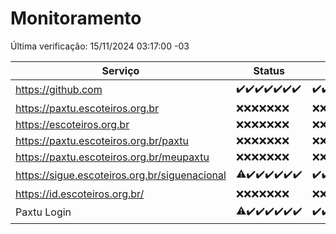 # Monitoramento

Última verificação: 15/11/2024 03:17:00 -03

|Serviço|Status|Últimas 24h|
|---|---|---|
|https://github.com|<span title="2024-11-08: OK=23">✔️</span><span title="2024-11-09: OK=23">✔️</span><span title="2024-11-10: OK=23">✔️</span><span title="2024-11-11: OK=23">✔️</span><span title="2024-11-12: OK=23">✔️</span><span title="2024-11-13: OK=23">✔️</span><span title="2024-11-14: OK=6">✔️</span>|<span title="14/11/2024 04:08:00 -03 : 200">✔️</span><span title="14/11/2024 05:11:00 -03 : 200">✔️</span><span title="14/11/2024 06:08:00 -03 : 200">✔️</span><span title="14/11/2024 07:09:00 -03 : 200">✔️</span><span title="14/11/2024 08:07:00 -03 : 200">✔️</span><span title="14/11/2024 09:15:00 -03 : 200">✔️</span><span title="14/11/2024 10:17:00 -03 : 200">✔️</span><span title="14/11/2024 11:07:00 -03 : 200">✔️</span><span title="14/11/2024 12:08:00 -03 : 200">✔️</span><span title="14/11/2024 13:10:00 -03 : 200">✔️</span><span title="14/11/2024 14:07:00 -03 : 200">✔️</span><span title="14/11/2024 15:11:00 -03 : 200">✔️</span><span title="14/11/2024 16:06:00 -03 : 200">✔️</span><span title="14/11/2024 17:09:00 -03 : 200">✔️</span><span title="14/11/2024 18:07:00 -03 : 200">✔️</span><span title="14/11/2024 19:07:00 -03 : 200">✔️</span><span title="14/11/2024 20:08:00 -03 : 200">✔️</span><span title="14/11/2024 21:42:00 -03 : 200">✔️</span><span title="14/11/2024 23:17:00 -03 : 200">✔️</span><span title="15/11/2024 00:21:00 -03 : 200">✔️</span><span title="15/11/2024 01:11:00 -03 : 200">✔️</span><span title="15/11/2024 02:08:00 -03 : 200">✔️</span><span title="15/11/2024 03:17:00 -03 : 200">✔️</span>|
|https://paxtu.escoteiros.org.br|<span title="2024-11-08: Falhas=23">❌</span><span title="2024-11-09: Falhas=23">❌</span><span title="2024-11-10: Falhas=23">❌</span><span title="2024-11-11: Falhas=23">❌</span><span title="2024-11-12: Falhas=23">❌</span><span title="2024-11-13: Falhas=23">❌</span><span title="2024-11-14: Falhas=6">❌</span>|<span title="14/11/2024 04:08:00 -03 : 403">❌</span><span title="14/11/2024 05:11:00 -03 : 403">❌</span><span title="14/11/2024 06:08:00 -03 : 403">❌</span><span title="14/11/2024 07:09:00 -03 : 403">❌</span><span title="14/11/2024 08:07:00 -03 : 403">❌</span><span title="14/11/2024 09:15:00 -03 : 403">❌</span><span title="14/11/2024 10:17:00 -03 : 403">❌</span><span title="14/11/2024 11:07:00 -03 : 403">❌</span><span title="14/11/2024 12:08:00 -03 : 403">❌</span><span title="14/11/2024 13:10:00 -03 : 403">❌</span><span title="14/11/2024 14:07:00 -03 : 403">❌</span><span title="14/11/2024 15:11:00 -03 : 403">❌</span><span title="14/11/2024 16:06:00 -03 : 403">❌</span><span title="14/11/2024 17:09:00 -03 : 403">❌</span><span title="14/11/2024 18:07:00 -03 : 403">❌</span><span title="14/11/2024 19:07:00 -03 : 403">❌</span><span title="14/11/2024 20:08:00 -03 : 403">❌</span><span title="14/11/2024 21:42:00 -03 : 403">❌</span><span title="14/11/2024 23:17:00 -03 : 403">❌</span><span title="15/11/2024 00:21:00 -03 : 403">❌</span><span title="15/11/2024 01:11:00 -03 : 403">❌</span><span title="15/11/2024 02:08:00 -03 : 403">❌</span><span title="15/11/2024 03:17:00 -03 : 403">❌</span>|
|https://escoteiros.org.br|<span title="2024-11-08: Falhas=23">❌</span><span title="2024-11-09: Falhas=23">❌</span><span title="2024-11-10: Falhas=23">❌</span><span title="2024-11-11: Falhas=23">❌</span><span title="2024-11-12: Falhas=23">❌</span><span title="2024-11-13: Falhas=23">❌</span><span title="2024-11-14: Falhas=6">❌</span>|<span title="14/11/2024 04:08:00 -03 : 403">❌</span><span title="14/11/2024 05:11:00 -03 : 403">❌</span><span title="14/11/2024 06:08:00 -03 : 403">❌</span><span title="14/11/2024 07:09:00 -03 : 403">❌</span><span title="14/11/2024 08:07:00 -03 : 403">❌</span><span title="14/11/2024 09:15:00 -03 : 403">❌</span><span title="14/11/2024 10:17:00 -03 : 403">❌</span><span title="14/11/2024 11:07:00 -03 : 403">❌</span><span title="14/11/2024 12:08:00 -03 : 403">❌</span><span title="14/11/2024 13:10:00 -03 : 403">❌</span><span title="14/11/2024 14:07:00 -03 : 403">❌</span><span title="14/11/2024 15:11:00 -03 : 403">❌</span><span title="14/11/2024 16:06:00 -03 : 403">❌</span><span title="14/11/2024 17:09:00 -03 : 403">❌</span><span title="14/11/2024 18:07:00 -03 : 403">❌</span><span title="14/11/2024 19:07:00 -03 : 403">❌</span><span title="14/11/2024 20:08:00 -03 : 403">❌</span><span title="14/11/2024 21:42:00 -03 : 403">❌</span><span title="14/11/2024 23:17:00 -03 : 403">❌</span><span title="15/11/2024 00:21:00 -03 : 403">❌</span><span title="15/11/2024 01:11:00 -03 : 403">❌</span><span title="15/11/2024 02:08:00 -03 : 403">❌</span><span title="15/11/2024 03:17:00 -03 : 403">❌</span>|
|https://paxtu.escoteiros.org.br/paxtu|<span title="2024-11-08: Falhas=23">❌</span><span title="2024-11-09: Falhas=23">❌</span><span title="2024-11-10: Falhas=23">❌</span><span title="2024-11-11: Falhas=23">❌</span><span title="2024-11-12: Falhas=23">❌</span><span title="2024-11-13: Falhas=23">❌</span><span title="2024-11-14: Falhas=6">❌</span>|<span title="14/11/2024 04:08:00 -03 : 403">❌</span><span title="14/11/2024 05:11:00 -03 : 403">❌</span><span title="14/11/2024 06:08:00 -03 : 403">❌</span><span title="14/11/2024 07:09:00 -03 : 403">❌</span><span title="14/11/2024 08:07:00 -03 : 403">❌</span><span title="14/11/2024 09:15:00 -03 : 403">❌</span><span title="14/11/2024 10:17:00 -03 : 403">❌</span><span title="14/11/2024 11:07:00 -03 : 403">❌</span><span title="14/11/2024 12:08:00 -03 : 403">❌</span><span title="14/11/2024 13:10:00 -03 : 403">❌</span><span title="14/11/2024 14:07:00 -03 : 403">❌</span><span title="14/11/2024 15:11:00 -03 : 403">❌</span><span title="14/11/2024 16:06:00 -03 : 403">❌</span><span title="14/11/2024 17:09:00 -03 : 403">❌</span><span title="14/11/2024 18:07:00 -03 : 403">❌</span><span title="14/11/2024 19:07:00 -03 : 403">❌</span><span title="14/11/2024 20:08:00 -03 : 403">❌</span><span title="14/11/2024 21:42:00 -03 : 403">❌</span><span title="14/11/2024 23:17:00 -03 : 403">❌</span><span title="15/11/2024 00:21:00 -03 : 403">❌</span><span title="15/11/2024 01:11:00 -03 : 403">❌</span><span title="15/11/2024 02:08:00 -03 : 403">❌</span><span title="15/11/2024 03:17:00 -03 : 403">❌</span>|
|https://paxtu.escoteiros.org.br/meupaxtu|<span title="2024-11-08: Falhas=23">❌</span><span title="2024-11-09: Falhas=23">❌</span><span title="2024-11-10: Falhas=23">❌</span><span title="2024-11-11: Falhas=23">❌</span><span title="2024-11-12: Falhas=23">❌</span><span title="2024-11-13: Falhas=23">❌</span><span title="2024-11-14: Falhas=6">❌</span>|<span title="14/11/2024 04:08:00 -03 : 403">❌</span><span title="14/11/2024 05:11:00 -03 : 403">❌</span><span title="14/11/2024 06:08:00 -03 : 403">❌</span><span title="14/11/2024 07:09:00 -03 : 403">❌</span><span title="14/11/2024 08:07:00 -03 : 403">❌</span><span title="14/11/2024 09:15:00 -03 : 403">❌</span><span title="14/11/2024 10:17:00 -03 : 403">❌</span><span title="14/11/2024 11:07:00 -03 : 403">❌</span><span title="14/11/2024 12:08:00 -03 : 403">❌</span><span title="14/11/2024 13:10:00 -03 : 403">❌</span><span title="14/11/2024 14:07:00 -03 : 403">❌</span><span title="14/11/2024 15:11:00 -03 : 403">❌</span><span title="14/11/2024 16:06:00 -03 : 403">❌</span><span title="14/11/2024 17:09:00 -03 : 403">❌</span><span title="14/11/2024 18:07:00 -03 : 403">❌</span><span title="14/11/2024 19:07:00 -03 : 403">❌</span><span title="14/11/2024 20:08:00 -03 : 403">❌</span><span title="14/11/2024 21:42:00 -03 : 403">❌</span><span title="14/11/2024 23:17:00 -03 : 403">❌</span><span title="15/11/2024 00:21:00 -03 : 403">❌</span><span title="15/11/2024 01:11:00 -03 : 403">❌</span><span title="15/11/2024 02:08:00 -03 : 403">❌</span><span title="15/11/2024 03:17:00 -03 : 403">❌</span>|
|https://sigue.escoteiros.org.br/siguenacional|<span title="2024-11-08: OK=22, Falhas=1">⚠️</span><span title="2024-11-09: OK=23">✔️</span><span title="2024-11-10: OK=23">✔️</span><span title="2024-11-11: OK=23">✔️</span><span title="2024-11-12: OK=23">✔️</span><span title="2024-11-13: OK=23">✔️</span><span title="2024-11-14: OK=6">✔️</span>|<span title="14/11/2024 04:08:00 -03 : 200">✔️</span><span title="14/11/2024 05:11:00 -03 : 200">✔️</span><span title="14/11/2024 06:08:00 -03 : 200">✔️</span><span title="14/11/2024 07:09:00 -03 : 200">✔️</span><span title="14/11/2024 08:07:00 -03 : 200">✔️</span><span title="14/11/2024 09:15:00 -03 : 200">✔️</span><span title="14/11/2024 10:17:00 -03 : 200">✔️</span><span title="14/11/2024 11:07:00 -03 : 200">✔️</span><span title="14/11/2024 12:08:00 -03 : 200">✔️</span><span title="14/11/2024 13:10:00 -03 : 200">✔️</span><span title="14/11/2024 14:07:00 -03 : 200">✔️</span><span title="14/11/2024 15:11:00 -03 : 200">✔️</span><span title="14/11/2024 16:06:00 -03 : 200">✔️</span><span title="14/11/2024 17:09:00 -03 : 200">✔️</span><span title="14/11/2024 18:07:00 -03 : 200">✔️</span><span title="14/11/2024 19:07:00 -03 : 200">✔️</span><span title="14/11/2024 20:08:00 -03 : 200">✔️</span><span title="14/11/2024 21:42:00 -03 : 200">✔️</span><span title="14/11/2024 23:17:00 -03 : 200">✔️</span><span title="15/11/2024 00:21:00 -03 : 200">✔️</span><span title="15/11/2024 01:11:00 -03 : 200">✔️</span><span title="15/11/2024 02:08:00 -03 : 200">✔️</span><span title="15/11/2024 03:17:00 -03 : 200">✔️</span>|
|https://id.escoteiros.org.br/|<span title="2024-11-08: Falhas=23">❌</span><span title="2024-11-09: Falhas=23">❌</span><span title="2024-11-10: Falhas=23">❌</span><span title="2024-11-11: Falhas=23">❌</span><span title="2024-11-12: Falhas=23">❌</span><span title="2024-11-13: Falhas=23">❌</span><span title="2024-11-14: Falhas=6">❌</span>|<span title="14/11/2024 04:08:00 -03 : 403">❌</span><span title="14/11/2024 05:12:00 -03 : 403">❌</span><span title="14/11/2024 06:08:00 -03 : 403">❌</span><span title="14/11/2024 07:09:00 -03 : 403">❌</span><span title="14/11/2024 08:07:00 -03 : 403">❌</span><span title="14/11/2024 09:15:00 -03 : 403">❌</span><span title="14/11/2024 10:17:00 -03 : 403">❌</span><span title="14/11/2024 11:07:00 -03 : 403">❌</span><span title="14/11/2024 12:08:00 -03 : 403">❌</span><span title="14/11/2024 13:10:00 -03 : 403">❌</span><span title="14/11/2024 14:07:00 -03 : 403">❌</span><span title="14/11/2024 15:11:00 -03 : 403">❌</span><span title="14/11/2024 16:06:00 -03 : 403">❌</span><span title="14/11/2024 17:09:00 -03 : 403">❌</span><span title="14/11/2024 18:07:00 -03 : 403">❌</span><span title="14/11/2024 19:07:00 -03 : 403">❌</span><span title="14/11/2024 20:08:00 -03 : 403">❌</span><span title="14/11/2024 21:42:00 -03 : 403">❌</span><span title="14/11/2024 23:17:00 -03 : 403">❌</span><span title="15/11/2024 00:21:00 -03 : 403">❌</span><span title="15/11/2024 01:11:00 -03 : 403">❌</span><span title="15/11/2024 02:08:00 -03 : 403">❌</span><span title="15/11/2024 03:17:00 -03 : 403">❌</span>|
|Paxtu Login|<span title="2024-11-08: OK=22, Falhas=1">⚠️</span><span title="2024-11-09: OK=23">✔️</span><span title="2024-11-10: OK=23">✔️</span><span title="2024-11-11: OK=23">✔️</span><span title="2024-11-12: OK=23">✔️</span><span title="2024-11-13: OK=23">✔️</span><span title="2024-11-14: OK=6">✔️</span>|<span title="14/11/2024 04:08:00 -03 : 200">✔️</span><span title="14/11/2024 05:12:00 -03 : 200">✔️</span><span title="14/11/2024 06:08:00 -03 : 200">✔️</span><span title="14/11/2024 07:09:00 -03 : 200">✔️</span><span title="14/11/2024 08:07:00 -03 : 200">✔️</span><span title="14/11/2024 09:15:00 -03 : 200">✔️</span><span title="14/11/2024 10:17:00 -03 : 200">✔️</span><span title="14/11/2024 11:07:00 -03 : 200">✔️</span><span title="14/11/2024 12:08:00 -03 : 200">✔️</span><span title="14/11/2024 13:10:00 -03 : 200">✔️</span><span title="14/11/2024 14:07:00 -03 : 200">✔️</span><span title="14/11/2024 15:11:00 -03 : 200">✔️</span><span title="14/11/2024 16:06:00 -03 : 200">✔️</span><span title="14/11/2024 17:09:00 -03 : 200">✔️</span><span title="14/11/2024 18:07:00 -03 : 200">✔️</span><span title="14/11/2024 19:07:00 -03 : 200">✔️</span><span title="14/11/2024 20:08:00 -03 : 200">✔️</span><span title="14/11/2024 21:42:00 -03 : 200">✔️</span><span title="14/11/2024 23:17:00 -03 : 200">✔️</span><span title="15/11/2024 00:21:00 -03 : 200">✔️</span><span title="15/11/2024 01:11:00 -03 : 200">✔️</span><span title="15/11/2024 02:08:00 -03 : 200">✔️</span><span title="15/11/2024 03:17:00 -03 : 200">✔️</span>|
